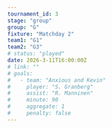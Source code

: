```yaml
---
tournament_id: 3
stage: "group"
group: "G"
fixture: "Matchday 2"
team1: "G1"
team2: "G3"
# status: "played"
date: 2026-3-11T16:00:00Z
# link: ""
# goals:
#   - team: "Anxious and Kevin"
#     player: "S. Granberg"
#     assist: "R. Manninen"
#     minute: 90
#     aggregate: 1
#     penalty: false
---
```

